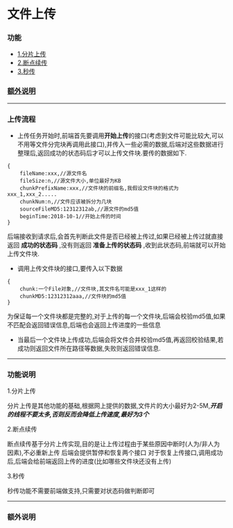 # 文件上传

### 功能
* [1.分片上传](#1)
* [2.断点续传](#2)
* [3.秒传](#3)

### [额外说明](#4)

<hr>

### 上传流程
* 上传任务开始时,前端首先要调用**开始上传**的接口(考虑到文件可能比较大,可以不用等文件分完块再调用此接口),并传入一些必需的数据,后端对这些数据进行整理后,返回成功的状态码后才可以上传文件块.要传的数据如下.
```
{
    fileName:xxx,//源文件名
    fileSize:n,//源文件大小,单位最好为KB
    chunkPrefixName:xxx,//文件块的前缀名,我假设文件块的格式为xxx_1,xxx_2.....
    chunkNum:n,//文件应该被拆分为几块
    sourceFileMD5:12312312ab,//源文件的md5值
    beginTime:2018-10-1//开始上传的时间
}
```
后端接收到请求后,会首先判断此文件是否已经被上传过,如果已经被上传过就直接返回 **成功的状态码** ,没有则返回 **准备上传的状态码** ,收到此状态码,前端就可以开始上传文件块.

* 调用上传文件块的接口,要传入以下数据
```
{
    chunk:一个File对象,//文件块,其文件名可能是xxx_1这样的
    chunkMD5:12312312aaa,//文件块的md5值
}
```
为保证每一个文件块都是完整的,对于上传的每一个文件块,后端会校验md5值,如果不匹配会返回错误信息,后端也会返回上传进度的一些信息

* 当最后一个文件块上传成功,后端会将文件合并校验md5值,再返回校验结果,若成功则返回文件所在路径等数据,失败则返回错误信息.

<hr>

### 功能说明

<span id="1">1.分片上传</span>

分片上传是其他功能的基础,根据网上提供的数据,文件片的大小最好为2-5M,***开启的线程不要太多,否则反而会降低上传速度,最好为3个***

<span id="2">2.断点续传</span>

断点续传基于分片上传实现,目的是让上传过程由于某些原因中断时(人为/非人为因素),不必重新上传
后端会提供暂停和恢复两个接口
对于恢复上传接口,调用成功后,后端会给前端返回上传的进度(比如哪些文件块还没有上传)

<span id="3">3.秒传</span>

秒传功能不需要前端做支持,只需要对状态码做判断即可

<hr>

<h3 id="4">额外说明</h3>
